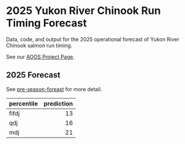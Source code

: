 # 2025 Yukon River Chinook Run Timing Forecast

Data, code, and output for the 2025 operational forecast of Yukon River Chinook salmon run timing.

See our [AOOS Project Page](https://aoos.org/project/yukon-river-chinook-run-timing/).

## 2025 Forecast

See [pre-season-foreast](./pre-season-forecast/README.md) for more detail.

| percentile | prediction |
|:-----------|-----------:|
| fifdj      |         13 |
| qdj        |         16 |
| mdj        |         21 |
